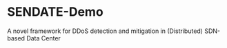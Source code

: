 # SENDATE-Demo
A novel framework for DDoS detection and mitigation in (Distributed) SDN-based Data Center
